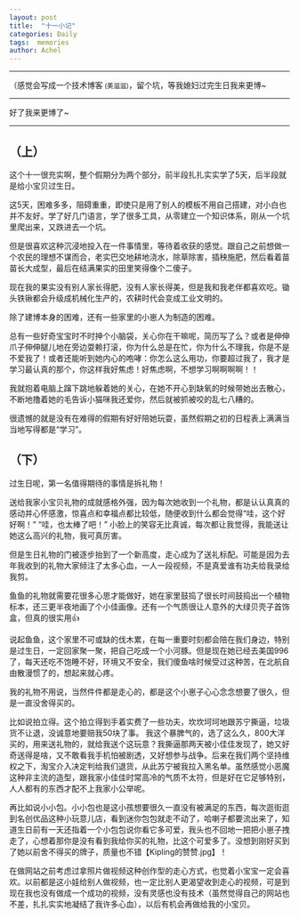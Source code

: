 ```yaml
---
layout: post
title:  "十一小记"
categories: Daily
tags:  memories
author: Achel
---
```


---
（感觉会写成一个技术博客<small>  (美滋滋)</small>，留个坑，等我媳妇过完生日我来更博~

---

好了我来更博了~

---
## （上）
这个十一很充实啊，整个假期分为两个部分，前半段扎扎实实学了5天，后半段就是给小宝贝过生日。

这5天，困难多多，阻碍重重，即使只是用了别人的模板不用自己搭建，对小白也并不友好。学了好几门语言，学了很多工具，从零建立一个知识体系，刚从一个坑里爬出来，又跌进去一个坑。

但是很喜欢这种沉浸地投入在一件事情里，等待着收获的感觉。跟自己之前想做一个农民的理想不谋而合，老实巴交地耕地浇水，除草除害，插秧施肥，然后看着苗苗长大成型，最后在结满果实的田里笑得像个二傻子。

现在我的果实没有别人家长得肥，没有人家长得美，但是我和我老伴都喜欢吃。锄头铁锹都会升级成机械化生产的，农耕时代会变成工业文明的。

除了建博本身的困难，还有一些家里的小崽人为制造的困难。

总有一些好奇宝宝时不时抻个小脑袋，关心你在干嘛呢，简历写了么？或者是伸伸爪子伸伸腿儿地在旁边耍赖打滚，你为什么总是在忙，你为什么不理我，你是不是不爱我了！或者还能听到她内心的咆哮：你怎么这么用功，你要超过我了，我才是学习最认真的那个，你这样我好焦虑！好焦虑啊，不想学习啊啊啊啊！！

我就抱着电脑上蹿下跳地躲着她的关心，在她不开心到缺氧的时候带她出去散心，不断地撸着她的毛告诉小猫咪我还爱你，然后就被抓被咬的乱七八糟的。

很遗憾的就是没有在难得的假期有好好陪她玩耍，虽然假期之初的日程表上满满当当地写得都是“学习”。

## （下）
过生日呢，第一名值得期待的事情是拆礼物！

送给我家小宝贝礼物的成就感格外强，因为每次她收到一个礼物，都是认认真真的感动并心怀感激，惊喜点和幸福点都比较低，随便收到什么都会觉得“哇，这个好好啊！” “哇，也太棒了吧！” 小脸上的笑容无比真诚，每次都让我觉得，我能送让她这么高兴的礼物，我可真厉害。

但是生日礼物的门被逐步抬到了一个新高度，走心成为了送礼标配。可能是因为去年我收到的礼物大家倾注了太多心血，一人一段视频，不是真爱谁有功夫给我录给我剪。

鱼鱼的礼物就需要花很多心思才能做好，她在家里鼓捣了很长时间鼓捣出一个植物标本，还三更半夜地画了个小佳画像。还有一个气质很让人意外的大绿贝壳子首饰盒，但真的很实用👍

说起鱼鱼，这个家里不可或缺的伐木累，在每一重要时刻都会陪在我们身边，特别是过生日，一定回家聚一聚，把自己吃成一个小河豚。但是现在她已经去美国996了，每天还吃不饱睡不好，环境又不安全，我们傻鱼啥时候受过这种苦，在北航自由散漫惯了的，想起来就心疼。

我的礼物不用说，当然件件都是走心的，都是这个小崽子心心念念想要了很久，但是一直没舍得买的。

比如说拍立得。这个拍立得到手着实费了一些功夫，坎坎坷坷地跟苏宁撕逼，垃圾货不让退，没诚意地要赔我50块了事。 我这个暴脾气的，选了这么久，800大洋买的，用来送礼物的，就给我送个这玩意？我撕逼那两天被小佳佳发现了，她又好奇送得是啥，又不敢看我手机怕被剧透，又好想参与战争。后来在我们两个坚持维权之下，淘宝介入决定判给我们退货，从此苏宁被我拉入黑名单。虽然感觉小恶魔这种非主流的造型，跟我家小佳佳时常高冷的气质不太符，但是好在它足够特别，人人都有的东西才配不上我家小公举呢。

再比如说小小包。小小包也是这小孩想要很久一直没有被满足的东西，每次逛街逛到名创优品这种小玩意儿店，看到迷你包包就走不动了，哈喇子都要流出来了，知道生日前有一天还指着一个小包包说你看它多可爱，我头也不回地一把把小崽子拽走了，心想着那你是没有看到我给你买的礼物，比这个可爱多了。没想到刚好买到了她以前舍不得买的牌子，质量也不错【Kipling的赞赞.jpg】！

在做网站之前考虑过拿照片做视频这种创作型的走心方式，也觉着小宝宝一定会喜欢。以前都是这小娃给别人做视频，也一定比别人更渴望收到走心的视频，可是到现在我也没有做成一个成功的视频，没有灵感也没有技术（虽然觉得自己的网站也不差，扎扎实实地凝结了我许多心血），以后有机会再做给我的小宝贝。
